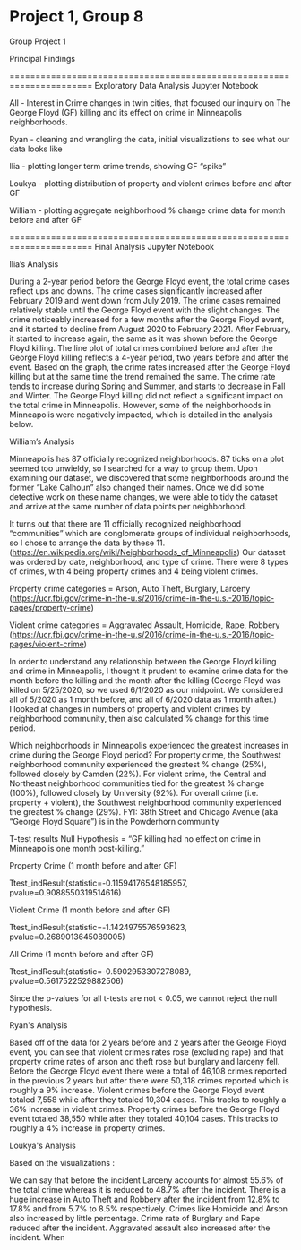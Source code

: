 # Project 1, Group 8
Group Project 1

Principal Findings

======================================================================
Exploratory Data Analysis Jupyter Notebook

All - Interest in Crime changes in twin cities, that focused our inquiry on The George Floyd (GF) killing and its effect on crime in Minneapolis neighborhoods. 
 
Ryan - cleaning and wrangling the data, initial visualizations to see what our data looks like

Ilia - plotting longer term crime trends, showing GF “spike”

Loukya - plotting distribution of property and violent crimes before and after GF

William - plotting aggregate neighborhood % change crime data for month before and after GF 

======================================================================
Final Analysis Jupyter Notebook



Ilia’s Analysis

During a 2-year period before the George Floyd event, the total crime cases reflect ups and downs.  The crime cases  significantly increased after February 2019 and went down from July 2019. The crime cases remained relatively stable until the George Floyd event with the slight changes.
The crime noticeably increased for a few months after the George Floyd event, and it started to decline from August 2020 to February 2021. After February, it started to increase again, the same as it was shown before the George Floyd killing. 
The line plot of total crimes combined before and after the George Floyd killing reflects a 4-year period, two years before and after the event. Based on the graph, the crime rates increased after the George Floyd killing but at the same time the trend remained the same. The crime rate tends to increase during Spring and Summer, and starts to decrease in Fall and Winter. The George Floyd killing did not reflect a significant impact on the total crime in Minneapolis. However, some of the neighborhoods in Minneapolis were negatively impacted, which is detailed in the analysis below.



William’s Analysis

Minneapolis has 87 officially recognized neighborhoods.
87 ticks on a plot seemed too unwieldy, so I searched for a way to group them.
Upon examining our dataset, we discovered that some neighborhoods around the former “Lake Calhoun” also changed their names. Once we did some detective work on these name changes, we were able to tidy the dataset and arrive at the same number of data points per neighborhood. 

It turns out that there are 11 officially recognized neighborhood “communities” which are conglomerate groups of individual neighborhoods, so I chose to arrange the data by these 11.  (https://en.wikipedia.org/wiki/Neighborhoods_of_Minneapolis)
Our dataset was ordered by date, neighborhood, and type of crime. There were 8 types of crimes, with 4 being property crimes and 4 being violent crimes.  


Property crime categories = Arson, Auto Theft, Burglary,  Larceny
(https://ucr.fbi.gov/crime-in-the-u.s/2016/crime-in-the-u.s.-2016/topic-pages/property-crime)

Violent crime categories = Aggravated Assault, Homicide, Rape, Robbery
(https://ucr.fbi.gov/crime-in-the-u.s/2016/crime-in-the-u.s.-2016/topic-pages/violent-crime) 

In order to understand any relationship between the George Floyd killing and crime in Minneapolis, I thought it prudent to examine crime data for the month before the killing and the month after the killing (George Floyd was killed on 5/25/2020, so we used 6/1/2020 as our midpoint.  We considered all of 5/2020 as 1 month before, and all of 6/2020 data as 1 month after.)  
I looked at changes in numbers of property and violent crimes by neighborhood community, then also calculated % change for this time period. 



Which neighborhoods in Minneapolis experienced the greatest increases in crime during the George Floyd period? 
For property crime, the Southwest neighborhood community experienced the greatest % change (25%), followed closely by Camden (22%). 
For violent crime, the Central and Northeast neighborhood communities tied for the greatest % change (100%), followed closely by University (92%).
For overall crime (i.e. property + violent), the Southwest neighborhood community experienced the greatest % change (29%). 
FYI: 38th Street and Chicago Avenue (aka “George Floyd Square”) is in the Powderhorn community



T-test results 
Null Hypothesis = “GF killing had no effect on crime in Minneapolis one month post-killing.”

Property Crime (1 month before and after GF)

Ttest_indResult(statistic=-0.11594176548185957, pvalue=0.9088550319514616)

Violent Crime (1 month before and after GF)

Ttest_indResult(statistic=-1.1424975576593623, pvalue=0.2689013645089005)

All Crime (1 month before and after GF)

Ttest_indResult(statistic=-0.5902953307278089, pvalue=0.5617522529882506)

Since the p-values for all t-tests are not < 0.05, we cannot reject the null hypothesis. 



Ryan's Analysis

Based off of the data for 2 years before and 2 years after the George Floyd event, you can see that violent crimes rates rose (excluding rape) and that property crime rates of arson and theft rose but burglary and larceny fell. 
Before the George Floyd event there were a total of  46,108 crimes reported in the previous 2 years but after there were 50,318 crimes reported which is roughly a 9% increase.
Violent crimes before the George Floyd event totaled 7,558 while after they totaled 10,304 cases. This tracks to roughly a 36% increase in violent crimes.
Property crimes before the George Floyd event totaled 38,550 while after they totaled 40,104 cases. This tracks to roughly a 4% increase in property crimes.



Loukya's Analysis

Based on the visualizations :

We can say that before the incident Larceny accounts for almost 55.6% of the total crime whereas it is reduced to 48.7% after the incident.
There is a huge increase in Auto Theft and Robbery after the incident from 12.8% to 17.8% and   from 5.7% to 8.5% respectively.
Crimes like Homicide and Arson also increased by little percentage.
Crime rate of Burglary and Rape reduced after the incident.
Aggravated assault also increased after the incident.
When 
